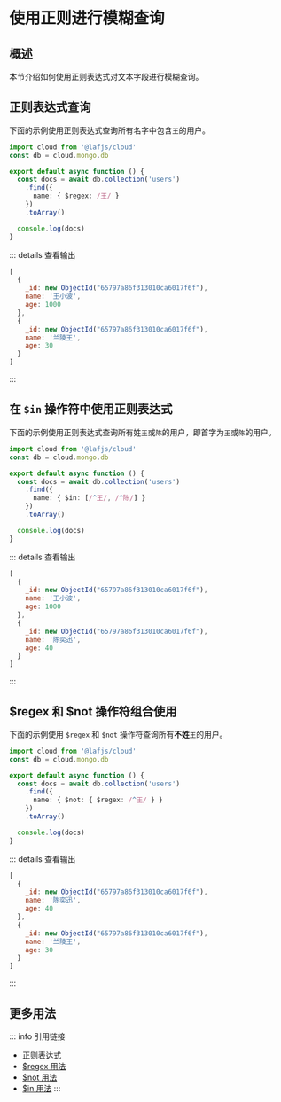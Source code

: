 

# 使用正则进行模糊查询

## 概述

本节介绍如何使用正则表达式对文本字段进行模糊查询。


## 正则表达式查询

下面的示例使用正则表达式查询所有名字中包含`王`的用户。

```typescript
import cloud from '@lafjs/cloud'
const db = cloud.mongo.db

export default async function () {
  const docs = await db.collection('users')
    .find({  
      name: { $regex: /王/ }
    })
    .toArray()

  console.log(docs)
}
```

::: details 查看输出
```js
[
  {
    _id: new ObjectId("65797a86f313010ca6017f6f"),
    name: '王小波',
    age: 1000
  },
  {
    _id: new ObjectId("65797a86f313010ca6017f6f"),
    name: '兰陵王',
    age: 30
  }
]
```
:::

## 在 `$in` 操作符中使用正则表达式

下面的示例使用正则表达式查询所有姓`王`或`陈`的用户，即首字为`王`或`陈`的用户。

```typescript
import cloud from '@lafjs/cloud'
const db = cloud.mongo.db

export default async function () {
  const docs = await db.collection('users')
    .find({  
      name: { $in: [/^王/, /^陈/] } 
    })
    .toArray()

  console.log(docs)
}
```

::: details 查看输出
```js
[
  {
    _id: new ObjectId("65797a86f313010ca6017f6f"),
    name: '王小波',
    age: 1000
  },
  {
    _id: new ObjectId("65797a86f313010ca6017f6f"),
    name: '陈奕迅',
    age: 40
  }
]
```
:::


## $regex 和 $not 操作符组合使用

下面的示例使用 `$regex` 和 `$not` 操作符查询所有**不姓**`王`的用户。

```typescript
import cloud from '@lafjs/cloud'
const db = cloud.mongo.db

export default async function () {
  const docs = await db.collection('users')
    .find({  
      name: { $not: { $regex: /^王/ } } 
    })
    .toArray()

  console.log(docs)
}
```

::: details 查看输出
```js
[
  {
    _id: new ObjectId("65797a86f313010ca6017f6f"),
    name: '陈奕迅',
    age: 40
  },
  {
    _id: new ObjectId("65797a86f313010ca6017f6f"),
    name: '兰陵王',
    age: 30
  }
]
```
:::


## 更多用法

::: info 引用链接
- [正则表达式](https://developer.mozilla.org/zh-CN/docs/Web/JavaScript/Guide/Regular_Expressions)
- [$regex 用法](https://docs.mongodb.com/manual/reference/operator/query/regex/)
- [$not 用法](https://docs.mongodb.com/manual/reference/operator/query/not/)
- [$in 用法](https://docs.mongodb.com/manual/reference/operator/query/in/)
:::